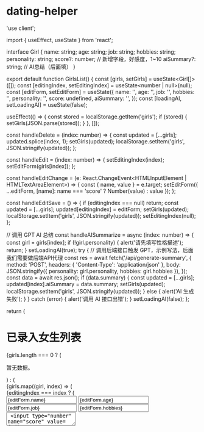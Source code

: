 # dating-helper
'use client';

import { useEffect, useState } from 'react';

interface Girl {
  name: string;
  age: string;
  job: string;
  hobbies: string;
  personality: string;
  score?: number; // 新增字段，好感度，1~10
  aiSummary?: string; // AI总结（后面填）
}

export default function GirlsList() {
  const [girls, setGirls] = useState<Girl[]>([]);
  const [editingIndex, setEditingIndex] = useState<number | null>(null);
  const [editForm, setEditForm] = useState<Girl>({
    name: '',
    age: '',
    job: '',
    hobbies: '',
    personality: '',
    score: undefined,
    aiSummary: '',
  });
  const [loadingAI, setLoadingAI] = useState(false);

  useEffect(() => {
    const stored = localStorage.getItem('girls');
    if (stored) {
      setGirls(JSON.parse(stored));
    }
  }, []);

  const handleDelete = (index: number) => {
    const updated = [...girls];
    updated.splice(index, 1);
    setGirls(updated);
    localStorage.setItem('girls', JSON.stringify(updated));
  };

  const handleEdit = (index: number) => {
    setEditingIndex(index);
    setEditForm(girls[index]);
  };

  const handleEditChange = (e: React.ChangeEvent<HTMLInputElement | HTMLTextAreaElement>) => {
    const { name, value } = e.target;
    setEditForm({ ...editForm, [name]: name === 'score' ? Number(value) : value });
  };

  const handleEditSave = () => {
    if (editingIndex === null) return;
    const updated = [...girls];
    updated[editingIndex] = editForm;
    setGirls(updated);
    localStorage.setItem('girls', JSON.stringify(updated));
    setEditingIndex(null);
  };

  // 调用 GPT AI 总结
  const handleAISummarize = async (index: number) => {
    const girl = girls[index];
    if (!girl.personality) {
      alert('请先填写性格描述');
      return;
    }
    setLoadingAI(true);
    try {
      // 调用后端接口触发 GPT，示例写法，后面我们需要做后端API代理
      const res = await fetch('/api/generate-summary', {
        method: 'POST',
        headers: { 'Content-Type': 'application/json' },
        body: JSON.stringify({ personality: girl.personality, hobbies: girl.hobbies }),
      });
      const data = await res.json();
      if (data.summary) {
        const updated = [...girls];
        updated[index].aiSummary = data.summary;
        setGirls(updated);
        localStorage.setItem('girls', JSON.stringify(updated));
      } else {
        alert('AI 生成失败');
      }
    } catch (error) {
      alert('调用 AI 接口出错');
    }
    setLoadingAI(false);
  };

  return (
    <main className="p-4 max-w-3xl mx-auto">
      <h1 className="text-2xl font-bold mb-4">已录入女生列表</h1>
      {girls.length === 0 ? (
        <p>暂无数据。</p>
      ) : (
        <div className="space-y-4">
          {girls.map((girl, index) => (
            <div key={index} className="border rounded p-4 shadow space-y-2">
              {editingIndex === index ? (
                <div className="space-y-2">
                  <input
                    name="name"
                    value={editForm.name}
                    onChange={handleEditChange}
                    placeholder="姓名"
                    className="w-full border p-1 rounded"
                  />
                  <input
                    name="age"
                    value={editForm.age}
                    onChange={handleEditChange}
                    placeholder="年龄"
                    className="w-full border p-1 rounded"
                  />
                  <input
                    name="job"
                    value={editForm.job}
                    onChange={handleEditChange}
                    placeholder="职业"
                    className="w-full border p-1 rounded"
                  />
                  <input
                    name="hobbies"
                    value={editForm.hobbies}
                    onChange={handleEditChange}
                    placeholder="兴趣爱好"
                    className="w-full border p-1 rounded"
                  />
                  <textarea
                    name="personality"
                    value={editForm.personality}
                    onChange={handleEditChange}
                    placeholder="性格描述"
                    className="w-full border p-1 rounded"
                  />
                  <input
                    type="number"
                    name="score"
                    value={editForm.score ?? ''}
                    onChange={handleEditChange}
                    placeholder="好感度（1-10）"
                    min={1}
                    max={10}
                    className="w-full border p-1 rounded"
                  />
                  <div className="flex gap-2">
                    <button onClick={handleEditSave} className="bg-green-500 text-white px-2 py-1 rounded">
                      保存
                    </button>
                    <button onClick={() => setEditingIndex(null)} className="bg-gray-400 text-white px-2 py-1 rounded">
                      取消
                    </button>
                  </div>
                </div>
              ) : (
                <>
                  <p><strong>姓名：</strong>{girl.name}</p>
                  <p><strong>年龄：</strong>{girl.age}</p>
                  <p><strong>职业：</strong>{girl.job}</p>
                  <p><strong>兴趣：</strong>{girl.hobbies}</p>
                  <p><strong>性格：</strong>{girl.personality}</p>
                  <p><strong>好感度：</strong>{girl.score ?? '未评分'}</p>
                  {girl.aiSummary && (
                    <div className="p-2 mt-2 bg-yellow-100 rounded">
                      <strong>AI总结：</strong>
                      <p>{girl.aiSummary}</p>
                    </div>
                  )}
                  <div className="flex gap-2 mt-2">
                    <button onClick={() => handleEdit(index)} className="bg-yellow-500 text-white px-2 py-1 rounded">
                      修改
                    </button>
                    <button onClick={() => handleDelete(index)} className="bg-red-500 text-white px-2 py-1 rounded">
                      删除
                    </button>
                    <button
                      onClick={() => handleAISummarize(index)}
                      disabled={loadingAI}
                      className="bg-blue-600 text-white px-2 py-1 rounded"
                    >
                      {loadingAI ? 'AI生成中...' : 'AI总结'}
                    </button>
                  </div>
                </>
              )}
            </div>
          ))}
        </div>
      )}
    </main>
  );
}
